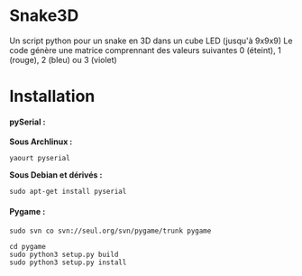Snake3D
=======

Un script python pour un snake en 3D dans un cube LED (jusqu'à 9x9x9)
Le code génère une matrice comprennant des valeurs suivantes 0 (éteint), 1 (rouge), 2 (bleu) ou 3 (violet)

Installation
=======

#### pySerial :

__Sous Archlinux :__

	yaourt pyserial

__Sous Debian et dérivés :__

	sudo apt-get install pyserial

#### Pygame :

	sudo svn co svn://seul.org/svn/pygame/trunk pygame

	cd pygame
	sudo python3 setup.py build
	sudo python3 setup.py install